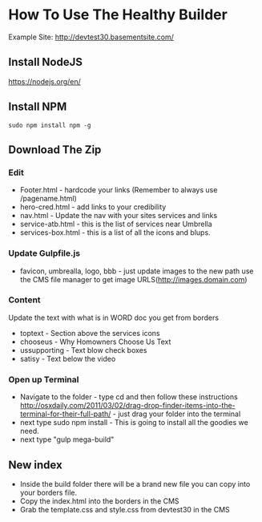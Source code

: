 # How To Use The Healthy Builder 

Example Site: http://devtest30.basementsite.com/

## Install NodeJS
https://nodejs.org/en/


## Install NPM
```
sudo npm install npm -g
```

## Download The Zip 

### Edit
- Footer.html - hardcode your links (Remember to always use /pagename.html)
- hero-cred.html - add links to your credibility 
- nav.html - Update the nav with your sites services and links
- service-atb.html - this is the list of services near Umbrella 
- services-box.html - this is a list of all the icons and blups. 


### Update Gulpfile.js 
- favicon, umbrealla, logo, bbb - just update images to the new path use the CMS file manager to get image URLS(http://images.domain.com)


### Content 
Update the text with what is in WORD doc you get from borders 
- toptext - Section above the services icons
- chooseus - Why Homowners Choose Us Text 
- ussupporting - Text blow check boxes
- satisy -  Text below the video

### Open up Terminal 
- Navigate to the folder - type cd  and then follow these instructions http://osxdaily.com/2011/03/02/drag-drop-finder-items-into-the-terminal-for-their-full-path/  - just drag your folder into the terminal 
- next type sudo npm install - This is going to install all the goodies we need. 
- next type "gulp mega-build" 

## New index 
- Inside the build folder there will be a brand new file you can copy into your borders file. 
- Copy the index.html into the borders in the CMS 
- Grab the template.css and style.css from devtest30 in the CMS
